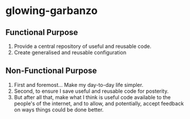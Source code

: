 # glowing-garbanzo
## Functional Purpose
1. Provide a central repository of useful and reusable code.
1. Create generalised and reusable configuration

## Non-Functional Purpose
1. First and foremost... Make my day-to-day life simpler.
1. Second, to ensure I save useful and reusable code for posterity.
1. But after all that, make what I think is useful code available to the people's of the internet, and to allow, and potentially, accept feedback on ways things could be done better.
